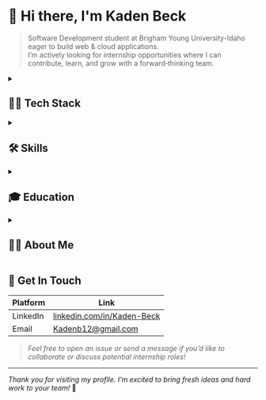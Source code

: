 
<link rel="stylesheet" type='text/css' href="https://cdn.jsdelivr.net/gh/devicons/devicon@latest/devicon.min.css" />
          
# 👋 Hi there, I'm **Kaden Beck**

> Software Development student at Brigham Young University-Idaho eager to build web & cloud applications.  
> I’m actively looking for internship opportunities where I can contribute, learn, and grow with a forward‑thinking team.

<details>
          <summary><h2>🧑‍💻 Tech Stack</h2></summary>
          <section>
              <div>
                  <h3>Languages<hr></h3>
                  <ul style="list-style: none; font-size: 20">
                      <li>
                          <img src="https://cdn.jsdelivr.net/gh/devicons/devicon@latest/icons/python/python-original.svg"  
                          title="Python" 
                          alt="Python" 
                          height="20" 
                          width="20" /> 
                          &nbsp;Python
                      </li>
                      <li>
                          <img src="https://cdn.jsdelivr.net/gh/devicons/devicon@latest/icons/csharp/csharp-original.svg"  
                          title="C#" 
                          alt="C#" 
                          height="20" 
                          width="20" /> 
                          &nbsp;C#
                      </li>
                      <li>
                          <img src="https://cdn.jsdelivr.net/gh/devicons/devicon@latest/icons/java/java-original.svg"
                          title="Java" 
                          alt="Java" 
                          height="20" 
                          width="20" /> 
                          &nbsp;Java
                      </li>
                  </ul>
              </div>
              <div>
                  <h3>Web Development <hr></h3>
                  <ul style="list-style: none; font-size: 20">
                      <li>
                          <img src="https://cdn.jsdelivr.net/gh/devicons/devicon@latest/icons/html5/html5-original.svg" 
                          title="HTML5" 
                          alt="HTML5" 
                          height="20" 
                          width="20" /> 
                          &nbsp;HTML5
                      <li>
                          <img src="https://cdn.jsdelivr.net/gh/devicons/devicon@latest/icons/css3/css3-original.svg" 
                          title="CSS3" 
                          alt="JavaScript" 
                          height="20" 
                          width="20" /> 
                          &nbsp;CSS3
                      </li>
                      <li>
                          <img src="https://cdn.jsdelivr.net/gh/devicons/devicon@latest/icons/javascript/javascript-original.svg" 
                          title="JavaScript" 
                          alt="JavaScript" 
                          height="20" 
                          width="20" /> 
                          &nbsp;JavaScript (ES6+)
                      </li>
                      <li>
                          <img src="https://cdn.jsdelivr.net/gh/devicons/devicon@latest/icons/typescript/typescript-original.svg"    
                          title="TypeScript" 
                          alt="TypeScript" 
                          height="20" 
                          width="20" /> 
                          &nbsp;TypeScript
                      </li>
                  </ul>
              </div>
              <div>
                  <h3>Frameworks<hr></h3>
                  <ul style="list-style: none; font-size: 20">
                      <li>
                          <img src="https://cdn.jsdelivr.net/gh/devicons/devicon@latest/icons/react/react-original.svg"
                          title="React" 
                          alt="React" 
                          height="20" 
                          width="20" />  
                          &nbsp;React
                      </li>
                      <li>
                          <img src="https://cdn.jsdelivr.net/gh/devicons/devicon@latest/icons/nextjs/nextjs-plain.svg" 
                          title="Next.js" 
                          alt="Next.js" 
                          height="20" 
                          width="20" />  
                          &nbsp;Next.js
                      </li>
                      <li>
                          <img src="https://cdn.jsdelivr.net/gh/devicons/devicon@latest/icons/tailwindcss/tailwindcss-original.svg" 
                          title="Tailwind CSS" 
                          alt="Tailwind CSS" 
                          height="20" 
                          width="20" />  
                          &nbsp;Tailwind CSS
                      </li>
                  </ul>
              </div>
              <div>
                  <h3>Backend<hr></h3> 
                  <ul style="list-style: none; font-size: 20">    
                      <li>
                          <img src="https://cdn.jsdelivr.net/gh/devicons/devicon@latest/icons/nodejs/nodejs-original.svg"
                          title="Node.js" 
                          alt="Node.js" 
                          height="20" 
                          width="20" />  
                          &nbsp;Node.js
                      </li>
                      <li>
                          <i class="devicon-express-original"></i>
                          &nbsp;Express
                      </li>
                      <li>
                          <img src="https://cdn.jsdelivr.net/gh/devicons/devicon@latest/icons/swagger/swagger-original.svg" 
                          title="REST APIs" 
                          alt="REST APIs" 
                          height="20" 
                          width="20" />  
                          &nbsp;REST APIs
                      </li>
                  </ul>
              </div>
              <div>
                  <h3>Databases<hr></h3>
                  <ul style="list-style: none; font-size: 20">    
                      <li>
                          <img src="https://cdn.jsdelivr.net/gh/devicons/devicon@latest/icons/mysql/mysql-original.svg" 
                          title="mySQL" 
                          alt="mySQL" 
                          height="20" 
                          width="20" />  
                          &nbsp;mySQL
                      </li>    
                      <li>
                          <img src="https://cdn.jsdelivr.net/gh/devicons/devicon@latest/icons/postgresql/postgresql-original.svg" 
                          title="PostgresSQL" 
                          alt="PostgresSQL" 
                          height="20" 
                          width="20" />  
                          &nbsp;PostgresSQL
                      </li>    
                      <li>
                          <img src="https://cdn.jsdelivr.net/gh/devicons/devicon@latest/icons/mongodb/mongodb-original.svg" 
                          title="MongoDB" 
                          alt="MongoDB" 
                          height="20" 
                          width="20" />  
                          &nbsp;MongoDB
                      </li>
                          <li>
                          <img src="https://cdn.jsdelivr.net/gh/devicons/devicon@latest/icons/mongoose/mongoose-original.svg" 
                          title="mongoose" 
                          alt="mongoose" 
                          height="20" 
                          width="20" />  
                          &nbsp;mongoose
                      </li>
                  </ul>
              </div>
              <div>
                  <h3>DevOps/ Tools<hr></h3>
                  <ul style="list-style: none; font-size: 20">
                      <li>
                          <img src="https://cdn.jsdelivr.net/gh/devicons/devicon@latest/icons/git/git-original.svg" 
                          title="REST APIs" 
                          alt="REST APIs" 
                          height="20" 
                          width="20" />  
                          &nbsp;Git
                      </li> 
                      <li>
                          <i class="devicon-github-original"></i>
                          &nbsp;GitHub
                      </li>
                      <li>
                          <img src="https://cdn.jsdelivr.net/gh/devicons/devicon@latest/icons/vscode/vscode-original.svg" 
                          title="REST APIs" 
                          alt="REST APIs" 
                          height="20" 
                          width="20" />  
                          &nbsp;VS Code
                      </li> 
                      <li>
                          <img src="https://cdn.jsdelivr.net/gh/devicons/devicon@latest/icons/mysql/mysql-original.svg" 
                          title="REST APIs" 
                          alt="REST APIs" 
                          height="20" 
                          width="20" />  
                          &nbsp;mySQL
                      </li> 
                  </ul>
              </div>
          </section>
          <aside>Logos provided by <a href="https://devicon.dev/">DEVICON</a></aside>
</details> 

 

<details>
          <summary>
                    <h2>🛠️ Skills</h2>
          </summary>
</details>


<details>
          <summary><h2>🎓 Education</h2></summary>
          
**B.S. in Software Development**  
  Brigham Young University - Idaho

**B.A. in Humanities (chemistry minor)**  
  Brigham Young University - Idaho
  
</details>


<details>
          <summary>
                    <h2>🧔‍♂️ About Me</h2>
          </summary>
</details>

## 🤝 Get In Touch

| Platform | Link |
|----------|------|
| LinkedIn | [linkedin.com/in/Kaden-Beck](https://linkedin.com/in/Kaden-Beck) |
| Email    | <Kadenb12@gmail.com> |


> *Feel free to open an issue or send a message if you’d like to collaborate or discuss potential internship roles!*

---

*Thank you for visiting my profile. I’m excited to bring fresh ideas and hard work to your team!* 🚀
